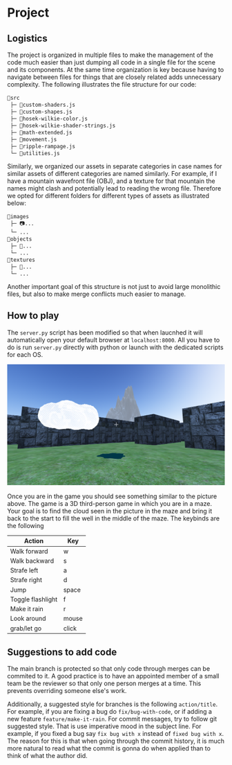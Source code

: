 # Project

## Logistics

The project is organized in multiple files to make the management of the code much easier than just dumping all code in a single file for the scene and its components. At the same time organization is key because having to navigate between files for things that are closely related adds unnecessary complexity. The following illustrates the file structure for our code:

```
📂src
 ├─ 📄custom-shaders.js
 ├─ 📄custom-shapes.js
 ├─ 📄hosek-wilkie-color.js
 ├─ 📄hosek-wilkie-shader-strings.js
 ├─ 📄math-extended.js
 ├─ 📄movement.js
 ├─ 📄ripple-rampage.js
 └─ 📄utilities.js
```

Similarly, we organized our assets in separate categories in case names for similar assets of different categories are named similarly. For example, if I have a mountain wavefront file (OBJ), and a texture for that mountain the names might clash and potentially lead to reading the wrong file. Therefore we opted for different folders for different types of assets as illustrated below:

```
📂images
 ├─ 📷...
 └─ ...
📂objects
 ├─ 🍩...
 └─ ...
📂textures
 ├─ 🧱...
 └─ ...
```

Another important goal of this structure is not just to avoid large monolithic files, but also to make merge conflicts much easier to manage.

## How to play

The `server.py` script has been modified so that when laucnhed it will automatically open your default browser at `localhost:8000`. All you have to do is run `server.py` directly with python or launch with the dedicated scripts for each OS.

![default screen at empty project](./images/current-progress.png)

Once you are in the game you should see something similar to the picture above. The game is a 3D third-person game in which you are in a maze. Your goal is to find the cloud seen in the picture in the maze and bring it back to the start to fill the well in the middle of the maze. The keybinds are the following

|Action | Key |
|-|-|
|Walk forward| w|
|Walk backward| s|
|Strafe left| a|
|Strafe right| d|
|Jump| space|
|Toggle flashlight| f|
|Make it rain| r |
|Look around| mouse |
|grab/let go | click |

## Suggestions to add code

The main branch is protected so that only code through merges can be commited to it. A good practice is to have an appointed member of a small team be the reviewer so that only one person merges at a time. This prevents overriding someone else's work.

Additionally, a suggested style for branches is the following `action/title`. For example, if you are fixing a bug do `fix/bug-with-code`, or if adding a new feature `feature/make-it-rain`. For commit messages, try to follow git suggested style. That is use imperative mood in the subject line. For example, if you fixed a bug say `fix bug with x` instead of `fixed bug with x`. The reason for this is that when going through the commit history, it is much more natural to read what the commit is gonna do when applied than to think of what the author did.
